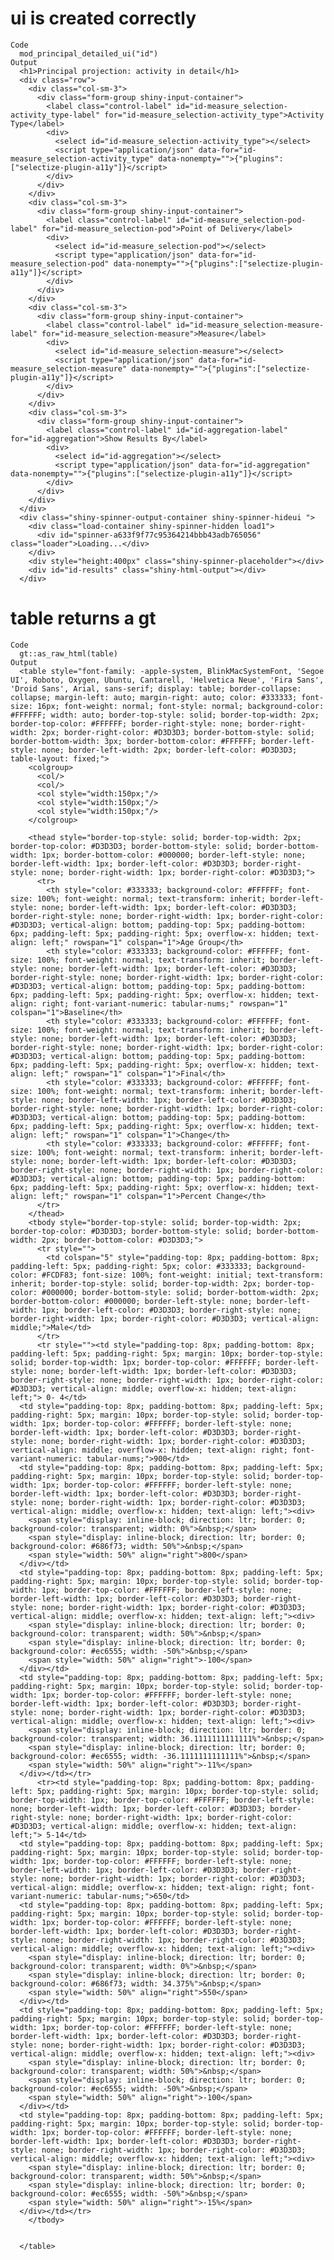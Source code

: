 # ui is created correctly

    Code
      mod_principal_detailed_ui("id")
    Output
      <h1>Principal projection: activity in detail</h1>
      <div class="row">
        <div class="col-sm-3">
          <div class="form-group shiny-input-container">
            <label class="control-label" id="id-measure_selection-activity_type-label" for="id-measure_selection-activity_type">Activity Type</label>
            <div>
              <select id="id-measure_selection-activity_type"></select>
              <script type="application/json" data-for="id-measure_selection-activity_type" data-nonempty="">{"plugins":["selectize-plugin-a11y"]}</script>
            </div>
          </div>
        </div>
        <div class="col-sm-3">
          <div class="form-group shiny-input-container">
            <label class="control-label" id="id-measure_selection-pod-label" for="id-measure_selection-pod">Point of Delivery</label>
            <div>
              <select id="id-measure_selection-pod"></select>
              <script type="application/json" data-for="id-measure_selection-pod" data-nonempty="">{"plugins":["selectize-plugin-a11y"]}</script>
            </div>
          </div>
        </div>
        <div class="col-sm-3">
          <div class="form-group shiny-input-container">
            <label class="control-label" id="id-measure_selection-measure-label" for="id-measure_selection-measure">Measure</label>
            <div>
              <select id="id-measure_selection-measure"></select>
              <script type="application/json" data-for="id-measure_selection-measure" data-nonempty="">{"plugins":["selectize-plugin-a11y"]}</script>
            </div>
          </div>
        </div>
        <div class="col-sm-3">
          <div class="form-group shiny-input-container">
            <label class="control-label" id="id-aggregation-label" for="id-aggregation">Show Results By</label>
            <div>
              <select id="id-aggregation"></select>
              <script type="application/json" data-for="id-aggregation" data-nonempty="">{"plugins":["selectize-plugin-a11y"]}</script>
            </div>
          </div>
        </div>
      </div>
      <div class="shiny-spinner-output-container shiny-spinner-hideui ">
        <div class="load-container shiny-spinner-hidden load1">
          <div id="spinner-a633f9f77c95364214bbb43adb765056" class="loader">Loading...</div>
        </div>
        <div style="height:400px" class="shiny-spinner-placeholder"></div>
        <div id="id-results" class="shiny-html-output"></div>
      </div>

# table returns a gt

    Code
      gt::as_raw_html(table)
    Output
      <table style="font-family: -apple-system, BlinkMacSystemFont, 'Segoe UI', Roboto, Oxygen, Ubuntu, Cantarell, 'Helvetica Neue', 'Fira Sans', 'Droid Sans', Arial, sans-serif; display: table; border-collapse: collapse; margin-left: auto; margin-right: auto; color: #333333; font-size: 16px; font-weight: normal; font-style: normal; background-color: #FFFFFF; width: auto; border-top-style: solid; border-top-width: 2px; border-top-color: #FFFFFF; border-right-style: none; border-right-width: 2px; border-right-color: #D3D3D3; border-bottom-style: solid; border-bottom-width: 3px; border-bottom-color: #FFFFFF; border-left-style: none; border-left-width: 2px; border-left-color: #D3D3D3; table-layout: fixed;">
        <colgroup>
          <col/>
          <col/>
          <col style="width:150px;"/>
          <col style="width:150px;"/>
          <col style="width:150px;"/>
        </colgroup>
        
        <thead style="border-top-style: solid; border-top-width: 2px; border-top-color: #D3D3D3; border-bottom-style: solid; border-bottom-width: 1px; border-bottom-color: #000000; border-left-style: none; border-left-width: 1px; border-left-color: #D3D3D3; border-right-style: none; border-right-width: 1px; border-right-color: #D3D3D3;">
          <tr>
            <th style="color: #333333; background-color: #FFFFFF; font-size: 100%; font-weight: normal; text-transform: inherit; border-left-style: none; border-left-width: 1px; border-left-color: #D3D3D3; border-right-style: none; border-right-width: 1px; border-right-color: #D3D3D3; vertical-align: bottom; padding-top: 5px; padding-bottom: 6px; padding-left: 5px; padding-right: 5px; overflow-x: hidden; text-align: left;" rowspan="1" colspan="1">Age Group</th>
            <th style="color: #333333; background-color: #FFFFFF; font-size: 100%; font-weight: normal; text-transform: inherit; border-left-style: none; border-left-width: 1px; border-left-color: #D3D3D3; border-right-style: none; border-right-width: 1px; border-right-color: #D3D3D3; vertical-align: bottom; padding-top: 5px; padding-bottom: 6px; padding-left: 5px; padding-right: 5px; overflow-x: hidden; text-align: right; font-variant-numeric: tabular-nums;" rowspan="1" colspan="1">Baseline</th>
            <th style="color: #333333; background-color: #FFFFFF; font-size: 100%; font-weight: normal; text-transform: inherit; border-left-style: none; border-left-width: 1px; border-left-color: #D3D3D3; border-right-style: none; border-right-width: 1px; border-right-color: #D3D3D3; vertical-align: bottom; padding-top: 5px; padding-bottom: 6px; padding-left: 5px; padding-right: 5px; overflow-x: hidden; text-align: left;" rowspan="1" colspan="1">Final</th>
            <th style="color: #333333; background-color: #FFFFFF; font-size: 100%; font-weight: normal; text-transform: inherit; border-left-style: none; border-left-width: 1px; border-left-color: #D3D3D3; border-right-style: none; border-right-width: 1px; border-right-color: #D3D3D3; vertical-align: bottom; padding-top: 5px; padding-bottom: 6px; padding-left: 5px; padding-right: 5px; overflow-x: hidden; text-align: left;" rowspan="1" colspan="1">Change</th>
            <th style="color: #333333; background-color: #FFFFFF; font-size: 100%; font-weight: normal; text-transform: inherit; border-left-style: none; border-left-width: 1px; border-left-color: #D3D3D3; border-right-style: none; border-right-width: 1px; border-right-color: #D3D3D3; vertical-align: bottom; padding-top: 5px; padding-bottom: 6px; padding-left: 5px; padding-right: 5px; overflow-x: hidden; text-align: left;" rowspan="1" colspan="1">Percent Change</th>
          </tr>
        </thead>
        <tbody style="border-top-style: solid; border-top-width: 2px; border-top-color: #D3D3D3; border-bottom-style: solid; border-bottom-width: 2px; border-bottom-color: #D3D3D3;">
          <tr style="">
            <td colspan="5" style="padding-top: 8px; padding-bottom: 8px; padding-left: 5px; padding-right: 5px; color: #333333; background-color: #FCDF83; font-size: 100%; font-weight: initial; text-transform: inherit; border-top-style: solid; border-top-width: 2px; border-top-color: #000000; border-bottom-style: solid; border-bottom-width: 2px; border-bottom-color: #000000; border-left-style: none; border-left-width: 1px; border-left-color: #D3D3D3; border-right-style: none; border-right-width: 1px; border-right-color: #D3D3D3; vertical-align: middle;">Male</td>
          </tr>
          <tr style=""><td style="padding-top: 8px; padding-bottom: 8px; padding-left: 5px; padding-right: 5px; margin: 10px; border-top-style: solid; border-top-width: 1px; border-top-color: #FFFFFF; border-left-style: none; border-left-width: 1px; border-left-color: #D3D3D3; border-right-style: none; border-right-width: 1px; border-right-color: #D3D3D3; vertical-align: middle; overflow-x: hidden; text-align: left;"> 0- 4</td>
      <td style="padding-top: 8px; padding-bottom: 8px; padding-left: 5px; padding-right: 5px; margin: 10px; border-top-style: solid; border-top-width: 1px; border-top-color: #FFFFFF; border-left-style: none; border-left-width: 1px; border-left-color: #D3D3D3; border-right-style: none; border-right-width: 1px; border-right-color: #D3D3D3; vertical-align: middle; overflow-x: hidden; text-align: right; font-variant-numeric: tabular-nums;">900</td>
      <td style="padding-top: 8px; padding-bottom: 8px; padding-left: 5px; padding-right: 5px; margin: 10px; border-top-style: solid; border-top-width: 1px; border-top-color: #FFFFFF; border-left-style: none; border-left-width: 1px; border-left-color: #D3D3D3; border-right-style: none; border-right-width: 1px; border-right-color: #D3D3D3; vertical-align: middle; overflow-x: hidden; text-align: left;"><div>
        <span style="display: inline-block; direction: ltr; border: 0; background-color: transparent; width: 0%">&nbsp;</span>
        <span style="display: inline-block; direction: ltr; border: 0; background-color: #686f73; width: 50%">&nbsp;</span>
        <span style="width: 50%" align="right">800</span>
      </div></td>
      <td style="padding-top: 8px; padding-bottom: 8px; padding-left: 5px; padding-right: 5px; margin: 10px; border-top-style: solid; border-top-width: 1px; border-top-color: #FFFFFF; border-left-style: none; border-left-width: 1px; border-left-color: #D3D3D3; border-right-style: none; border-right-width: 1px; border-right-color: #D3D3D3; vertical-align: middle; overflow-x: hidden; text-align: left;"><div>
        <span style="display: inline-block; direction: ltr; border: 0; background-color: transparent; width: 50%">&nbsp;</span>
        <span style="display: inline-block; direction: ltr; border: 0; background-color: #ec6555; width: -50%">&nbsp;</span>
        <span style="width: 50%" align="right">-100</span>
      </div></td>
      <td style="padding-top: 8px; padding-bottom: 8px; padding-left: 5px; padding-right: 5px; margin: 10px; border-top-style: solid; border-top-width: 1px; border-top-color: #FFFFFF; border-left-style: none; border-left-width: 1px; border-left-color: #D3D3D3; border-right-style: none; border-right-width: 1px; border-right-color: #D3D3D3; vertical-align: middle; overflow-x: hidden; text-align: left;"><div>
        <span style="display: inline-block; direction: ltr; border: 0; background-color: transparent; width: 36.1111111111111%">&nbsp;</span>
        <span style="display: inline-block; direction: ltr; border: 0; background-color: #ec6555; width: -36.1111111111111%">&nbsp;</span>
        <span style="width: 50%" align="right">-11%</span>
      </div></td></tr>
          <tr><td style="padding-top: 8px; padding-bottom: 8px; padding-left: 5px; padding-right: 5px; margin: 10px; border-top-style: solid; border-top-width: 1px; border-top-color: #FFFFFF; border-left-style: none; border-left-width: 1px; border-left-color: #D3D3D3; border-right-style: none; border-right-width: 1px; border-right-color: #D3D3D3; vertical-align: middle; overflow-x: hidden; text-align: left;"> 5-14</td>
      <td style="padding-top: 8px; padding-bottom: 8px; padding-left: 5px; padding-right: 5px; margin: 10px; border-top-style: solid; border-top-width: 1px; border-top-color: #FFFFFF; border-left-style: none; border-left-width: 1px; border-left-color: #D3D3D3; border-right-style: none; border-right-width: 1px; border-right-color: #D3D3D3; vertical-align: middle; overflow-x: hidden; text-align: right; font-variant-numeric: tabular-nums;">650</td>
      <td style="padding-top: 8px; padding-bottom: 8px; padding-left: 5px; padding-right: 5px; margin: 10px; border-top-style: solid; border-top-width: 1px; border-top-color: #FFFFFF; border-left-style: none; border-left-width: 1px; border-left-color: #D3D3D3; border-right-style: none; border-right-width: 1px; border-right-color: #D3D3D3; vertical-align: middle; overflow-x: hidden; text-align: left;"><div>
        <span style="display: inline-block; direction: ltr; border: 0; background-color: transparent; width: 0%">&nbsp;</span>
        <span style="display: inline-block; direction: ltr; border: 0; background-color: #686f73; width: 34.375%">&nbsp;</span>
        <span style="width: 50%" align="right">550</span>
      </div></td>
      <td style="padding-top: 8px; padding-bottom: 8px; padding-left: 5px; padding-right: 5px; margin: 10px; border-top-style: solid; border-top-width: 1px; border-top-color: #FFFFFF; border-left-style: none; border-left-width: 1px; border-left-color: #D3D3D3; border-right-style: none; border-right-width: 1px; border-right-color: #D3D3D3; vertical-align: middle; overflow-x: hidden; text-align: left;"><div>
        <span style="display: inline-block; direction: ltr; border: 0; background-color: transparent; width: 50%">&nbsp;</span>
        <span style="display: inline-block; direction: ltr; border: 0; background-color: #ec6555; width: -50%">&nbsp;</span>
        <span style="width: 50%" align="right">-100</span>
      </div></td>
      <td style="padding-top: 8px; padding-bottom: 8px; padding-left: 5px; padding-right: 5px; margin: 10px; border-top-style: solid; border-top-width: 1px; border-top-color: #FFFFFF; border-left-style: none; border-left-width: 1px; border-left-color: #D3D3D3; border-right-style: none; border-right-width: 1px; border-right-color: #D3D3D3; vertical-align: middle; overflow-x: hidden; text-align: left;"><div>
        <span style="display: inline-block; direction: ltr; border: 0; background-color: transparent; width: 50%">&nbsp;</span>
        <span style="display: inline-block; direction: ltr; border: 0; background-color: #ec6555; width: -50%">&nbsp;</span>
        <span style="width: 50%" align="right">-15%</span>
      </div></td></tr>
        </tbody>
        
        
      </table>

